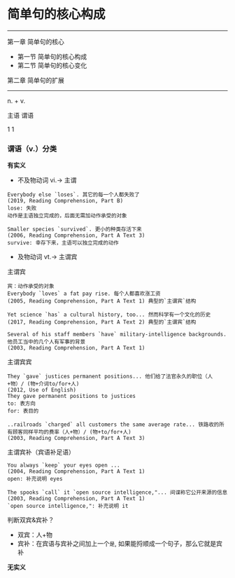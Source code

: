 # 简单句的核心构成

----------------------

第一章 简单句的核心
* 第一节 简单句的核心构成
* 第二节 简单句的核心变化

第二章 简单句的扩展

-----------------------

 n.  +  v.

主语   谓语

 1       1


### 谓语（v.）分类

**有实义**

* 不及物动词 vi.-> 主谓
```
Everybody else `loses`. 其它的每一个人都失败了
(2019, Reading Comprehension, Part B)
lose: 失败
动作是主语独立完成的，后面无需加动作承受的对象

Smaller species `survived`. 更小的种类存活下来
(2006, Reading Comprehension, Part A Text 3)
survive: 幸存下来，主语可以独立完成的动作
```

* 及物动词 vt.-> 主谓宾

主谓宾

```
宾：动作承受的对象
Everybody `loves` a fat pay rise. 每个人都喜欢涨工资
(2005, Reading Comprehension, Part A Text 1) 典型的`主谓宾`结构

Yet science `has` a cultural history, too... 然而科学有一个文化的历史
(2017, Reading Comprehension, Part A Text 2) 典型的`主谓宾`结构

Several of his staff members `have` military-intelligence backgrounds. 他员工当中的几个人有军事的背景
(2003, Reading Comprehension, Part A Text 1)
```

主谓宾宾

```
They `gave` justices permanent positions... 他们给了法官永久的职位（人+物）/ (物+介词to/for+人)
(2012, Use of English)
They gave permanent positions to justices
to: 表方向
for: 表目的

..railroads `charged` all customers the same average rate... 铁路收的所有顾客同样平均的费率（人+物）/ (物+to/for+人)
(2003, Reading Comprehension, Part A Text 3)
```

主谓宾补（宾语补足语）

```
You always `keep` your eyes open ...
(2004, Reading Comprehension, Part A Text 1)
open: 补充说明 eyes

The spooks `call` it `open source intelligence,"... 间谍称它公开来源的信息
(2003, Reading Comprehension, Part A Text 1)
`open source intelligence,": 补充说明 it
```

判断双宾&宾补？
* 双宾：人+物
* 宾补：在宾语与宾补之间加上一个`是`, 如果能捋顺成一个句子，那么它就是宾补


**无实义**




